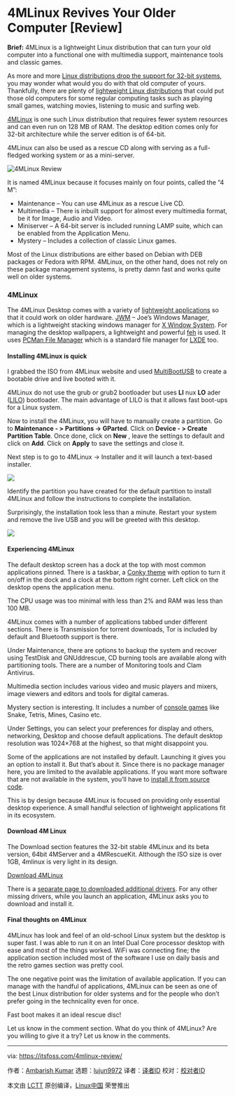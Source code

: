 4MLinux Revives Your Older Computer [Review]
======
**Brief:** 4MLinux is a lightweight Linux distribution that can turn your old computer into a functional one with multimedia support, maintenance tools and classic games.

As more and more [Linux distributions drop the support for 32-bit systems][1], you may wonder what would you do with that old computer of yours. Thankfully, there are plenty of [lightweight Linux distributions][2] that could put those old computers for some regular computing tasks such as playing small games, watching movies, listening to music and surfing web.

[4MLinux][3] is one such Linux distribution that requires fewer system resources and can even run on 128 MB of RAM. The desktop edition comes only for 32-bit architecture while the server edition is of 64-bit.

4MLinux can also be used as a rescue CD along with serving as a full-fledged working system or as a mini-server.

![4MLinux Review][4]

It is named 4MLinux because it focuses mainly on four points, called the “4 M”:

  * Maintenance – You can use 4MLinux as a rescue Live CD.
  * Multimedia – There is inbuilt support for almost every multimedia format, be it for Image, Audio and Video.
  * Miniserver – A 64-bit server is included running LAMP suite, which can be enabled from the Application Menu.
  * Mystery – Includes a collection of classic Linux games.



Most of the Linux distributions are either based on Debian with DEB packages or Fedora with RPM. 4MLinux, on the other hand, does not rely on these package management systems, is pretty damn fast and works quite well on older systems.

### 4MLinux

The 4MLinux Desktop comes with a variety of [lightweight applications][5] so that it could work on older hardware. [JWM][6] – Joe’s Windows Manager, which is a lightweight stacking windows manager for [X Window System][7]. For managing the desktop wallpapers, a lightweight and powerful [feh][8] is used. It uses [PCMan File Manager][9] which is a standard file manager for [LXDE][10] too.

#### Installing 4MLinux is quick

I grabbed the ISO from 4MLinux website and used [MultiBootUSB][11] to create a bootable drive and live booted with it.

4MLinux do not use the grub or grub2 bootloader but uses **LI** nux **LO** ader ([LILO][12]) bootloader. The main advantage of LILO is that it allows fast boot-ups for a Linux system.

Now to install the 4MLinux, you will have to manually create a partition. Go to **Maintenance - > Partitions -> GParted**. Click on **Device - > Create Partition Table**. Once done, click on **New** , leave the settings to default and click on **Add**. Click on **Apply** to save the settings and close it.

Next step is to go to 4MLinux -> Installer and it will launch a text-based installer.

![][13]

Identify the partition you have created for the default partition to install 4MLinux and follow the instructions to complete the installation.

Surprisingly, the installation took less than a minute. Restart your system and remove the live USB and you will be greeted with this desktop.

![][14]

#### Experiencing 4MLinux

The default desktop screen has a dock at the top with most common applications pinned. There is a taskbar, a [Conky theme][15] with option to turn it on/off in the dock and a clock at the bottom right corner. Left click on the desktop opens the application menu.

The CPU usage was too minimal with less than 2% and RAM was less than 100 MB.

4MLinux comes with a number of applications tabbed under different sections. There is Transmission for torrent downloads, Tor is included by default and Bluetooth support is there.

Under Maintenance, there are options to backup the system and recover using TestDisk and GNUddrescue, CD burning tools are available along with partitioning tools. There are a number of Monitoring tools and Clam Antivirus.

Multimedia section includes various video and music players and mixers, image viewers and editors and tools for digital cameras.

Mystery section is interesting. It includes a number of [console games][16] like Snake, Tetris, Mines, Casino etc.

Under Settings, you can select your preferences for display and others, networking, Desktop and choose default applications. The default desktop resolution was 1024×768 at the highest, so that might disappoint you.

Some of the applications are not installed by default. Launching it gives you an option to install it. But that’s about it. Since there is no package manager here, you are limited to the available applications. If you want more software that are not available in the system, you’ll have to [install it from source code][17].

This is by design because 4MLinux is focused on providing only essential desktop experience. A small handful selection of lightweight applications fit in its ecosystem.

#### Download 4M Linux

The Download section features the 32-bit stable 4MLinux and its beta version, 64bit 4MServer and a 4MRescueKit. Although the ISO size is over 1GB, 4mlinux is very light in its design.

[Download 4MLinux][18]

There is a [separate page to downloaded additional drivers][19]. For any other missing drivers, while you launch an application, 4MLinux asks you to download and install it.

#### Final thoughts on 4MLinux

4MLinux has look and feel of an old-school Linux system but the desktop is super fast. I was able to run it on an Intel Dual Core processor desktop with ease and most of the things worked. WiFi was connecting fine; the application section included most of the software I use on daily basis and the retro games section was pretty cool.

The one negative point was the limitation of available application. If you can manage with the handful of applications, 4MLinux can be seen as one of the best Linux distribution for older systems and for the people who don’t prefer going in the technicality even for once.

Fast boot makes it an ideal rescue disc!

Let us know in the comment section. What do you think of 4MLinux? Are you willing to give it a try? Let us know in the comments.

--------------------------------------------------------------------------------

via: https://itsfoss.com/4mlinux-review/

作者：[Ambarish Kumar][a]
选题：[lujun9972](https://github.com/lujun9972)
译者：[译者ID](https://github.com/译者ID)
校对：[校对者ID](https://github.com/校对者ID)

本文由 [LCTT](https://github.com/LCTT/TranslateProject) 原创编译，[Linux中国](https://linux.cn/) 荣誉推出

[a]:https://itsfoss.com/author/ambarish/
[1]:https://itsfoss.com/32-bit-os-list/
[2]:https://itsfoss.com/lightweight-linux-beginners/
[3]:http://4mlinux.com/
[4]:https://4bds6hergc-flywheel.netdna-ssl.com/wp-content/uploads/2018/05/4minux-review-feature-800x450.jpeg
[5]:https://itsfoss.com/lightweight-alternative-applications-ubuntu/
[6]:https://joewing.net/projects/jwm/
[7]:https://en.wikipedia.org/wiki/X_Window_System
[8]:https://feh.finalrewind.org/
[9]:https://wiki.lxde.org/en/PCManFM
[10]:https://lxde.org/
[11]:https://itsfoss.com/multiple-linux-one-usb/
[12]:https://en.wikipedia.org/wiki/LILO_(boot_loader)
[13]:https://4bds6hergc-flywheel.netdna-ssl.com/wp-content/uploads/2018/05/4MLinux-installer.png
[14]:https://4bds6hergc-flywheel.netdna-ssl.com/wp-content/uploads/2018/05/2-800x600.jpg
[15]:https://itsfoss.com/conky-gui-ubuntu-1304/
[16]:https://itsfoss.com/best-command-line-games-linux/
[17]:https://itsfoss.com/install-software-from-source-code/
[18]:http://4mlinux.com/index.php?page=download
[19]:http://sourceforge.net/projects/linux4m/files/24.0/drivers/
